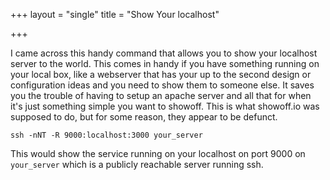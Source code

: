 +++
layout = "single"
title = "Show Your localhost"

+++

I came across this handy command that allows you to show your localhost server to the world. This comes in handy if you have something running on your local box, like a webserver that has your up to the second design or configuration ideas and you need to show them to someone else. It saves you the trouble of having to setup an apache server and all that for when it's just something simple you want to showoff. This is what showoff.io was supposed to do, but for some reason, they appear to be defunct. 

`ssh -nNT -R 9000:localhost:3000 your_server`

This would show the service running on your localhost on port 9000 on `your_server` which is a publicly reachable server running ssh.
